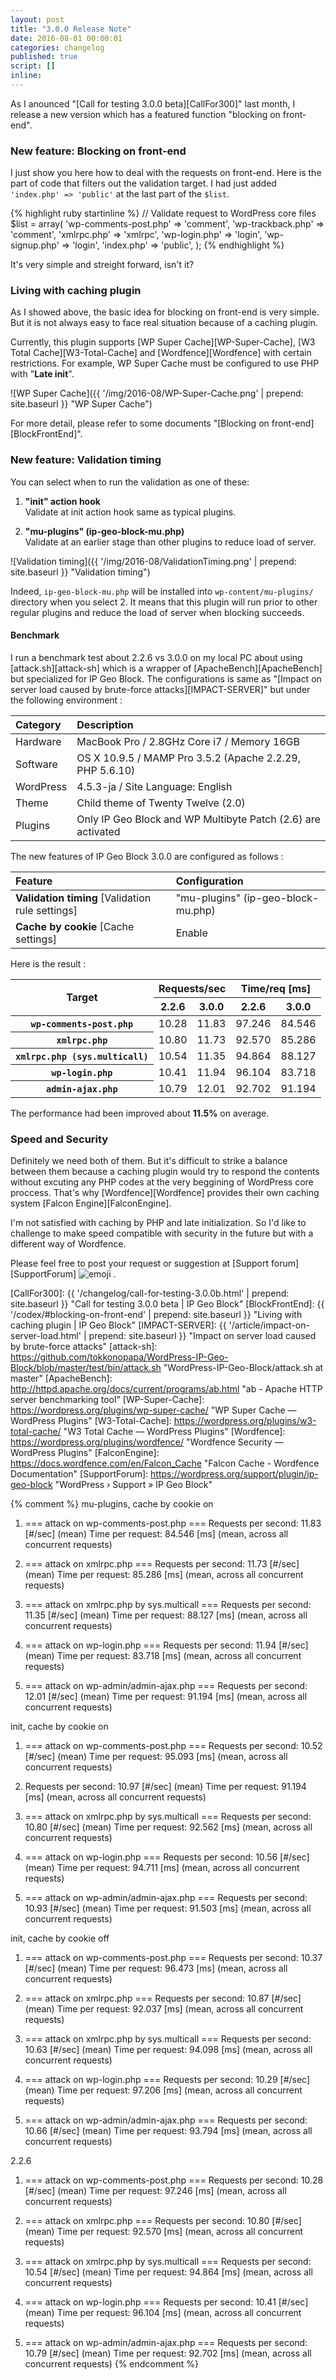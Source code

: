 ```yaml
---
layout: post
title: "3.0.0 Release Note"
date: 2016-08-01 00:00:01
categories: changelog
published: true
script: []
inline:
---
```


As I anounced "[Call for testing 3.0.0 beta][CallFor300]" last month, I release
a new version which has a featured function "blocking on front-end".

<!--more-->

### New feature: Blocking on front-end ###

I just show you here how to deal with the requests on front-end. Here is the 
part of code that filters out the validation target. I had just added 
`'index.php' => 'public'` at the last part of the `$list`.

{% highlight ruby startinline %}
// Validate request to WordPress core files
$list = array(
    'wp-comments-post.php' => 'comment',
    'wp-trackback.php'     => 'comment',
    'xmlrpc.php'           => 'xmlrpc',
    'wp-login.php'         => 'login',
    'wp-signup.php'        => 'login',
    'index.php'            => 'public',
);
{% endhighlight %}

It's very simple and streight forward, isn't it?

### Living with caching plugin ###

As I showed above, the basic idea for blocking on front-end is very simple.
But it is not always easy to face real situation because of a caching plugin.

Currently, this plugin supports 
  [WP Super Cache][WP-Super-Cache],
  [W3 Total Cache][W3-Total-Cache] and
  [Wordfence][Wordfence]
with certain restrictions. For example, WP Super Cache must be configured to 
use PHP with "**Late init**".

![WP Super Cache]({{ '/img/2016-08/WP-Super-Cache.png' | prepend: site.baseurl }}
 "WP Super Cache")

For more detail, please refer to some documents "[Blocking on front-end]
[BlockFrontEnd]".

### New feature: Validation timing ###

You can select when to run the validation as one of these:

1. **"init" action hook**  
   Validate at init action hook same as typical plugins.

2. **"mu-plugins" (ip-geo-block-mu.php)**  
   Validate at an earlier stage than other plugins to reduce load of server.

![Validation timing]({{ '/img/2016-08/ValidationTiming.png' | prepend: site.baseurl }}
 "Validation timing")

Indeed, `ip-geo-block-mu.php` will be installed into `wp-content/mu-plugins/` 
directory when you select 2. It means that this plugin will run prior to other
regular plugins and reduce the load of server when blocking succeeds.

#### Benchmark ####

I run a benchmark test about 2.2.6 vs 3.0.0 on my local PC about using 
[attack.sh][attack-sh] which is a wrapper of [ApacheBench][ApacheBench] 
but specialized for IP Geo Block. The configurations is same as "[Impact on 
server load caused by brute-force attacks][IMPACT-SERVER]" but under the 
following environment :

| Category      | Description                                                  |
|:--------------|:-------------------------------------------------------------|
| Hardware      | MacBook Pro / 2.8GHz Core i7 / Memory 16GB                   |
| Software      | OS X 10.9.5 / MAMP Pro 3.5.2 (Apache 2.2.29, PHP 5.6.10)     |
| WordPress     | 4.5.3-ja / Site Language: English                            |
| Theme         | Child theme of Twenty Twelve (2.0)                           |
| Plugins       | Only IP Geo Block and WP Multibyte Patch (2.6) are activated |

The new features of IP Geo Block 3.0.0 are configured as follows : 

| Feature                                        | Configuration                    |
|:-----------------------------------------------|:---------------------------------|
|**Validation timing** [Validation rule settings]|"mu-plugins" (ip-geo-block-mu.php)|
|**Cache by cookie** [Cache settings]            |Enable                            |

Here is the result :

<div class="table-responsive">
	<table class="table">
		<thead>
			<tr>
				<th rowspan="2">Target</th>
				<th colspan="2">Requests/sec</th>
				<th colspan="2">Time/req [ms]</th>
			</tr>
			<tr>
				<th>2.2.6</th>
				<th>3.0.0</th>
				<th>2.2.6</th>
				<th>3.0.0</th>
			</tr>
		</thead>
		<tbody>
			<tr>
				<th><code>wp-comments-post.php</code></th>
				<td>10.28</td>
				<td>11.83</td>
				<td>97.246</td>
				<td>84.546</td>
			</tr>
			<tr>
				<th><code>xmlrpc.php</code></th>
				<td>10.80</td>
				<td>11.73</td>
				<td>92.570</td>
				<td>85.286</td>
			</tr>
			<tr>
				<th><code>xmlrpc.php (sys.multicall)</code></th>
				<td>10.54</td>
				<td>11.35</td>
				<td>94.864</td>
				<td>88.127</td>
			</tr>
			<tr>
				<th><code>wp-login.php</code></th>
				<td>10.41</td>
				<td>11.94</td>
				<td>96.104</td>
				<td>83.718</td>
			</tr>
			<tr>
				<th><code>admin-ajax.php</code></th>
				<td>10.79</td>
				<td>12.01</td>
				<td>92.702</td>
				<td>91.194</td>
			</tr>
		</tbody>
	</table>
</div>

The performance had been improved about **11.5%** on average.

### Speed and Security ###

Definitely we need both of them. But it's difficult to strike a balance 
between them because a caching plugin would try to respond the contents 
without excuting any PHP codes at the very beggining of WordPress core 
proccess. That's why [Wordfence][Wordfence] provides their own caching 
system [Falcon Engine][FalconEngine].

I'm not satisfied with caching by PHP and late initialization. So I'd like to 
challenge to make speed compatible with security in the future but with a 
different way of Wordfence.

Please feel free to post your request or suggestion at 
[Support forum][SupportForum] <span class="emoji">
![emoji](https://assets-cdn.github.com/images/icons/emoji/unicode/1f477.png)
</span>.

[IP-Geo-Block]:   https://wordpress.org/plugins/ip-geo-block/ "WordPress › IP Geo Block « WordPress Plugins"
[CallFor300]:     {{ '/changelog/call-for-testing-3.0.0b.html' | prepend: site.baseurl }} "Call for testing 3.0.0 beta | IP Geo Block"
[BlockFrontEnd]:  {{ '/codex/#blocking-on-front-end'           | prepend: site.baseurl }} "Living with caching plugin | IP Geo Block"
[IMPACT-SERVER]:  {{ '/article/impact-on-server-load.html'     | prepend: site.baseurl }} "Impact on server load caused by brute-force attacks"
[attack-sh]:      https://github.com/tokkonopapa/WordPress-IP-Geo-Block/blob/master/test/bin/attack.sh "WordPress-IP-Geo-Block/attack.sh at master"
[ApacheBench]:    http://httpd.apache.org/docs/current/programs/ab.html "ab - Apache HTTP server benchmarking tool"
[WP-Super-Cache]: https://wordpress.org/plugins/wp-super-cache/ "WP Super Cache &mdash; WordPress Plugins"
[W3-Total-Cache]: https://wordpress.org/plugins/w3-total-cache/ "W3 Total Cache &mdash; WordPress Plugins"
[Wordfence]:      https://wordpress.org/plugins/wordfence/ "Wordfence Security &mdash; WordPress Plugins"
[FalconEngine]:   https://docs.wordfence.com/en/Falcon_Cache "Falcon Cache - Wordfence Documentation"
[SupportForum]:   https://wordpress.org/support/plugin/ip-geo-block "WordPress &#8250; Support &raquo; IP Geo Block"

{% comment %}
mu-plugins, cache by cookie on
1. === attack on wp-comments-post.php ===
Requests per second:    11.83 [#/sec] (mean)
Time per request:       84.546 [ms] (mean, across all concurrent requests)

2. === attack on xmlrpc.php ===
Requests per second:    11.73 [#/sec] (mean)
Time per request:       85.286 [ms] (mean, across all concurrent requests)

3. === attack on xmlrpc.php by sys.multicall ===
Requests per second:    11.35 [#/sec] (mean)
Time per request:       88.127 [ms] (mean, across all concurrent requests)

4. === attack on wp-login.php ===
Requests per second:    11.94 [#/sec] (mean)
Time per request:       83.718 [ms] (mean, across all concurrent requests)

5. === attack on wp-admin/admin-ajax.php ===
Requests per second:    12.01 [#/sec] (mean)
Time per request:       91.194 [ms] (mean, across all concurrent requests)

init, cache by cookie on
1. === attack on wp-comments-post.php ===
Requests per second:    10.52 [#/sec] (mean)
Time per request:       95.093 [ms] (mean, across all concurrent requests)

2. Requests per second:    10.97 [#/sec] (mean)
Time per request:       91.194 [ms] (mean, across all concurrent requests)

3. === attack on xmlrpc.php by sys.multicall ===
Requests per second:    10.80 [#/sec] (mean)
Time per request:       92.562 [ms] (mean, across all concurrent requests)

4. === attack on wp-login.php ===
Requests per second:    10.56 [#/sec] (mean)
Time per request:       94.711 [ms] (mean, across all concurrent requests)

5. === attack on wp-admin/admin-ajax.php ===
Requests per second:    10.93 [#/sec] (mean)
Time per request:       91.503 [ms] (mean, across all concurrent requests)

init, cache by cookie off
1. === attack on wp-comments-post.php ===
Requests per second:    10.37 [#/sec] (mean)
Time per request:       96.473 [ms] (mean, across all concurrent requests)

2. === attack on xmlrpc.php ===
Requests per second:    10.87 [#/sec] (mean)
Time per request:       92.037 [ms] (mean, across all concurrent requests)

3. === attack on xmlrpc.php by sys.multicall ===
Requests per second:    10.63 [#/sec] (mean)
Time per request:       94.098 [ms] (mean, across all concurrent requests)

4. === attack on wp-login.php ===
Requests per second:    10.29 [#/sec] (mean)
Time per request:       97.206 [ms] (mean, across all concurrent requests)

5. === attack on wp-admin/admin-ajax.php ===
Requests per second:    10.66 [#/sec] (mean)
Time per request:       93.794 [ms] (mean, across all concurrent requests)

2.2.6
1. === attack on wp-comments-post.php ===
Requests per second:    10.28 [#/sec] (mean)
Time per request:       97.246 [ms] (mean, across all concurrent requests)

2. === attack on xmlrpc.php ===
Requests per second:    10.80 [#/sec] (mean)
Time per request:       92.570 [ms] (mean, across all concurrent requests)

3. === attack on xmlrpc.php by sys.multicall ===
Requests per second:    10.54 [#/sec] (mean)
Time per request:       94.864 [ms] (mean, across all concurrent requests)

4. === attack on wp-login.php ===
Requests per second:    10.41 [#/sec] (mean)
Time per request:       96.104 [ms] (mean, across all concurrent requests)

5. === attack on wp-admin/admin-ajax.php ===
Requests per second:    10.79 [#/sec] (mean)
Time per request:       92.702 [ms] (mean, across all concurrent requests)
{% endcomment %}
